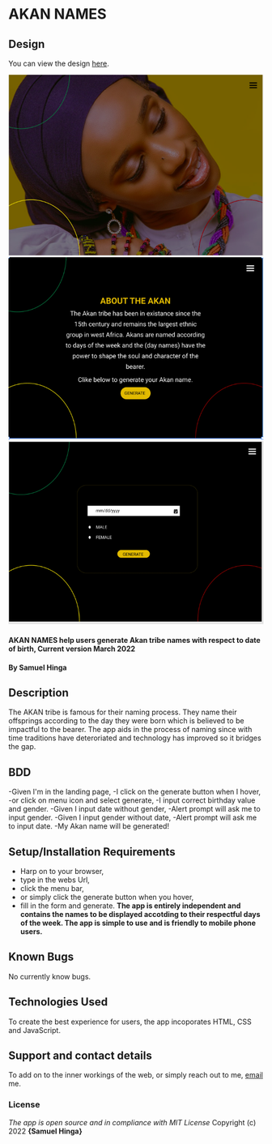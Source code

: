 # AKAN NAMES
## Design
You can view the design [here](https://www.figma.com/file/Pd12gEYB0mfG75oUzqjOd9/Akan?node-id=47%3A23).

![Landing](/Assets/Landing.png)
![Page 2](/Assets/Page-2.png)
![Page 3](/Assets/Page-3.png)
#### AKAN NAMES help users generate Akan tribe names with respect to date of birth, Current version March 2022
#### By **Samuel Hinga**
## Description
The AKAN tribe is famous for their naming process. They name their offsprings according to the day they were born which is believed to be impactful to the bearer. The app aids in the process of naming since with time traditions have deteroriated and technology has improved so it bridges the gap.
## BDD
-Given I'm in the landing page,
-I click on the generate button when I hover,
-or click on menu icon and select generate,
-I input correct birthday value and gender.
-Given I input date without gender,
-Alert prompt will ask me to input gender.
-Given I input gender without date,
-Alert prompt will ask me to input date.
-My Akan name will be generated!
## Setup/Installation Requirements
* Harp on to your browser,
* type in the webs Url,
* click the menu bar,
* or simply click the generate button when you hover,
* fill in the form and generate.
**The app is entirely independent and contains the names to be displayed accotding to their respectful days of the week. The app is simple to use and is friendly to mobile phone users.**
## Known Bugs
No currently know bugs.
## Technologies Used
To create the best experience for users, the app incoporates HTML, CSS and JavaScript.
## Support and contact details
To add on to the inner workings of the web, or simply reach out to me, [email](mailto:samuelkinuthia700@gmail.com) me.
### License
*The app is open source and in compliance with MIT License*
Copyright (c) 2022 **{Samuel Hinga}**
